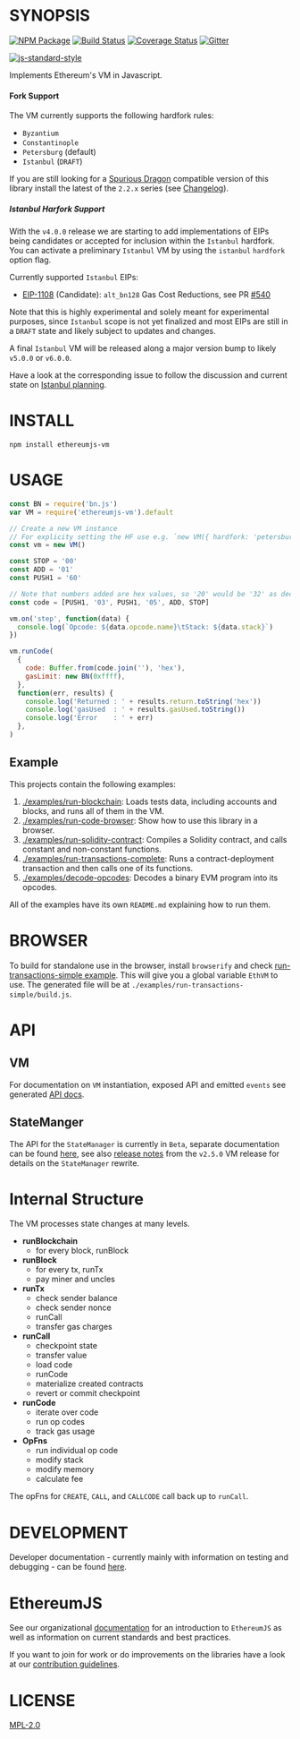 # SYNOPSIS

[![NPM Package](https://img.shields.io/npm/v/ethereumjs-vm.svg?style=flat-square)](https://www.npmjs.org/package/ethereumjs-vm)
[![Build Status](https://img.shields.io/circleci/project/github/ethereumjs/ethereumjs-vm/master.svg)](https://circleci.com/gh/ethereumjs/ethereumjs-vm)
[![Coverage Status](https://img.shields.io/coveralls/ethereumjs/ethereumjs-vm.svg?style=flat-square)](https://coveralls.io/r/ethereumjs/ethereumjs-vm)
[![Gitter](https://img.shields.io/gitter/room/ethereum/ethereumjs.svg?style=flat-square)](https://gitter.im/ethereum/ethereumjs)

[![js-standard-style](https://cdn.rawgit.com/feross/standard/master/badge.svg)](https://github.com/feross/standard)

Implements Ethereum's VM in Javascript.

#### Fork Support

The VM currently supports the following hardfork rules:

- `Byzantium`
- `Constantinople`
- `Petersburg` (default)
- `Istanbul` (`DRAFT`)

If you are still looking for a [Spurious Dragon](https://github.com/ethereum/EIPs/blob/master/EIPS/eip-607.md) compatible version of this library install the latest of the `2.2.x` series (see [Changelog](./CHANGELOG.md)).

##### Istanbul Harfork Support

With the `v4.0.0` release we are starting to add implementations of EIPs being
candidates or accepted for inclusion within the `Istanbul` hardfork. You can
activate a preliminary `Istanbul` VM by using the `istanbul` `hardfork` option
flag.

Currently supported `Istanbul` EIPs:

- [EIP-1108](https://eips.ethereum.org/EIPS/eip-1803) (Candidate): `alt_bn128` Gas Cost Reductions, see PR [#540](https://github.com/ethereumjs/ethereumjs-vm/pull/540)

Note that this is highly experimental and solely meant for experimental purposes,
since `Istanbul` scope is not yet finalized and most EIPs are still in a `DRAFT`
state and likely subject to updates and changes.

A final `Istanbul` VM will be released along a major version bump to likely
`v5.0.0` or `v6.0.0`.

Have a look at the corresponding issue to follow the discussion and current state on
[Istanbul planning](https://github.com/ethereumjs/ethereumjs-vm/issues/501).

# INSTALL

`npm install ethereumjs-vm`

# USAGE

```javascript
const BN = require('bn.js')
var VM = require('ethereumjs-vm').default

// Create a new VM instance
// For explicity setting the HF use e.g. `new VM({ hardfork: 'petersburg' })`
const vm = new VM()

const STOP = '00'
const ADD = '01'
const PUSH1 = '60'

// Note that numbers added are hex values, so '20' would be '32' as decimal e.g.
const code = [PUSH1, '03', PUSH1, '05', ADD, STOP]

vm.on('step', function(data) {
  console.log(`Opcode: ${data.opcode.name}\tStack: ${data.stack}`)
})

vm.runCode(
  {
    code: Buffer.from(code.join(''), 'hex'),
    gasLimit: new BN(0xffff),
  },
  function(err, results) {
    console.log('Returned : ' + results.return.toString('hex'))
    console.log('gasUsed  : ' + results.gasUsed.toString())
    console.log('Error    : ' + err)
  },
)
```

## Example

This projects contain the following examples:

1. [./examples/run-blockchain](./examples/run-blockchain): Loads tests data, including accounts and blocks, and runs all of them in the VM.
1. [./examples/run-code-browser](./examples/run-code-browser): Show how to use this library in a browser.
1. [./examples/run-solidity-contract](./examples/run-solidity-contract): Compiles a Solidity contract, and calls constant and non-constant functions.
1. [./examples/run-transactions-complete](./examples/run-transactions-complete): Runs a contract-deployment transaction and then calls one of its functions.
1. [./examples/decode-opcodes](./examples/decode-opcodes): Decodes a binary EVM program into its opcodes.

All of the examples have its own `README.md` explaining how to run them.

# BROWSER

To build for standalone use in the browser, install `browserify` and check [run-transactions-simple example](https://github.com/ethereumjs/ethereumjs-vm/tree/master/examples/run-transactions-simple). This will give you a global variable `EthVM` to use. The generated file will be at `./examples/run-transactions-simple/build.js`.

# API

## VM

For documentation on `VM` instantiation, exposed API and emitted `events` see generated [API docs](./docs/README.md).

## StateManger

The API for the `StateManager` is currently in `Beta`, separate documentation can be found [here](./docs/classes/statemanager.md), see also [release notes](https://github.com/ethereumjs/ethereumjs-vm/releases/tag/v2.5.0) from the `v2.5.0` VM release for details on the `StateManager` rewrite.

# Internal Structure

The VM processes state changes at many levels.

- **runBlockchain**
  - for every block, runBlock
- **runBlock**
  - for every tx, runTx
  - pay miner and uncles
- **runTx**
  - check sender balance
  - check sender nonce
  - runCall
  - transfer gas charges
- **runCall**
  - checkpoint state
  - transfer value
  - load code
  - runCode
  - materialize created contracts
  - revert or commit checkpoint
- **runCode**
  - iterate over code
  - run op codes
  - track gas usage
- **OpFns**
  - run individual op code
  - modify stack
  - modify memory
  - calculate fee

The opFns for `CREATE`, `CALL`, and `CALLCODE` call back up to `runCall`.

# DEVELOPMENT

Developer documentation - currently mainly with information on testing and debugging - can be found [here](./developer.md).

# EthereumJS

See our organizational [documentation](https://ethereumjs.readthedocs.io) for an introduction to `EthereumJS` as well as information on current standards and best practices.

If you want to join for work or do improvements on the libraries have a look at our [contribution guidelines](https://ethereumjs.readthedocs.io/en/latest/contributing.html).

# LICENSE

[MPL-2.0](https://www.mozilla.org/MPL/2.0/)
